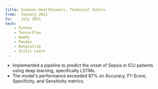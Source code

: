 ```yaml
---
title: Siemens Healthineers, Technical Intern
from:  January 2021
to:    July 2021
tech: 
    - Python
    - TensorFlow
    - NumPy
    - Pandas
    - Matplotlib
    - Scikit Learn
---
```


* Implemented a pipeline to predict the onset of Sepsis in ICU patients using deep learning, specifically LSTMs.
* The model's performance exceeded 87% on Accuracy, F1-Score, Specificity, and Sensitivity metrics.